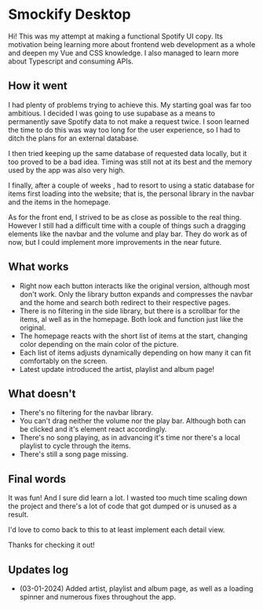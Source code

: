 # Smockify Desktop

Hi! This was my attempt at making a functional Spotify UI copy. Its motivation being learning more about frontend web development as a whole and deepen my Vue and CSS knowledge. I also managed to learn more about Typescript and consuming APIs.

## How it went

I had plenty of problems trying to achieve this. My starting goal was far too ambitious. I decided I was going to use supabase as a means to permanently save Spotify data to not make a request twice. I soon learned the time to do this was way too long for the user experience, so I had to ditch the plans for an external database.

I then tried keeping up the same database of requested data locally, but it too proved to be a bad idea. Timing was still not at its best and the memory used by the app was also very high.

I finally, after a couple of weeks , had to resort to using a static database for items first loading into the website; that is, the personal library in the navbar and the items in the homepage.

As for the front end, I strived to be as close as possible to the real thing. However I still had a difficult time with a couple of things such a dragging elements like the navbar and the volume and play bar. They do work as of now, but I could implement more improvements in the near future.

## What works

- Right now each button interacts like the original version, although most don't work. Only the library button expands and compresses the navbar and the home and search both redirect to their respective pages.
- There is no filtering in the side library, but there is a scrollbar for the items, al well as in the homepage. Both look and function just like the original.
- The homepage reacts with the short list of items at the start, changing color depending on the main color of the picture.
- Each list of items adjusts dynamically depending on how many it can fit comfortably on the screen.
- Latest update introduced the artist, playlist and album page!

## What doesn't

- There's no filtering for the navbar library.
- You can't drag neither the volume nor the play bar. Although both can be clicked and it's element react accordingly.
- There's no song playing, as in advancing it's time nor there's a local playlist to cycle through the items.
- There's still a song page missing.

## Final words

It was fun! And I sure did learn a lot. I wasted too much time scaling down the project and there's a lot of code that got dumped or is unused as a result.

I'd love to como back to this to at least implement each detail view.

Thanks for checking it out!

## Updates log

- (03-01-2024) Added artist, playlist and album page, as well as a loading spinner and numerous fixes throughout the app.
